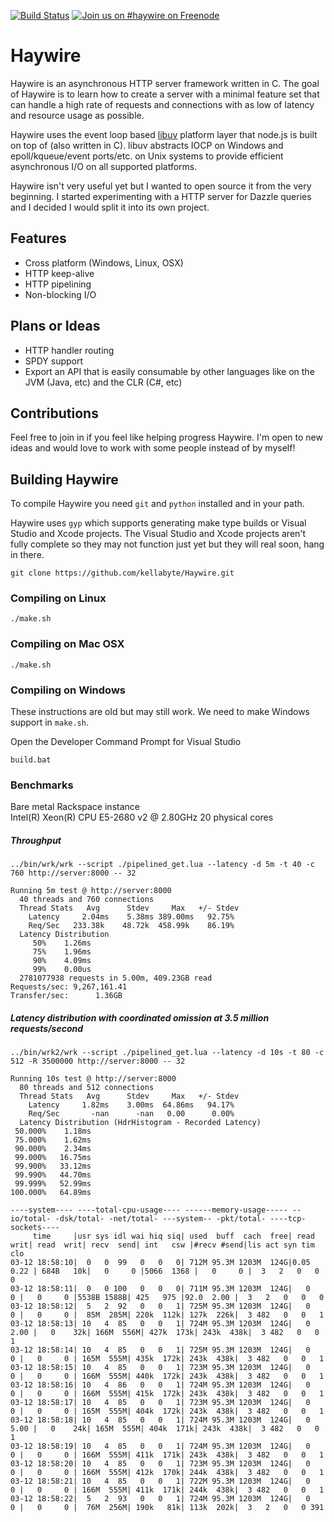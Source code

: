 [![Build Status](https://travis-ci.org/kellabyte/Haywire.png?branch=master)](https://travis-ci.org/kellabyte/Haywire)
[![Join us on #haywire on Freenode](https://kiwiirc.com/buttons/chat.freenode.net/haywire.png)](https://kiwiirc.com/client/chat.freenode.net:+6697/#haywire)

Haywire
=======
Haywire is an asynchronous HTTP server framework written in C. The goal of Haywire is to learn how to create a server with a minimal feature set that can handle a high rate of requests and connections with as low of latency and resource usage as possible.

Haywire uses the event loop based [libuv](https://github.com/joyent/libuv) platform layer that node.js is built on top of (also written in C). libuv abstracts IOCP on Windows and epoll/kqueue/event ports/etc. on Unix systems to provide efficient asynchronous I/O on all supported platforms.

Haywire isn't very useful yet but I wanted to open source it from the very beginning. I started experimenting with a HTTP server for Dazzle queries and I decided I would split it into its own project.

## Features
- Cross platform (Windows, Linux, OSX)
- HTTP keep-alive
- HTTP pipelining
- Non-blocking I/O

## Plans or Ideas
- HTTP handler routing
- SPDY support
- Export an API that is easily consumable by other languages like on the JVM (Java, etc) and the CLR (C#, etc)

## Contributions
Feel free to join in if you feel like helping progress Haywire. I'm open to new ideas and would love to work with some people instead of by myself!

## Building Haywire
To compile Haywire you need `git` and `python` installed and in your path.

Haywire uses `gyp` which supports generating make type builds or Visual Studio and Xcode projects. The Visual Studio and Xcode projects aren't fully complete so they may not function just yet but they will real soon, hang in there.
    
    git clone https://github.com/kellabyte/Haywire.git

### Compiling on Linux
    ./make.sh
    
### Compiling on Mac OSX
    ./make.sh

### Compiling on Windows
These instructions are old but may still work. We need to make Windows support in `make.sh`.

Open the Developer Command Prompt for Visual Studio

    build.bat
    
### Benchmarks

Bare metal Rackspace instance    
Intel(R) Xeon(R) CPU E5-2680 v2 @ 2.80GHz 20 physical cores

##### Throughput
```
../bin/wrk/wrk --script ./pipelined_get.lua --latency -d 5m -t 40 -c 760 http://server:8000 -- 32

Running 5m test @ http://server:8000
  40 threads and 760 connections
  Thread Stats   Avg      Stdev     Max   +/- Stdev
    Latency     2.04ms    5.38ms 389.00ms   92.75%
    Req/Sec   233.38k    48.72k  458.99k    86.19%
  Latency Distribution
     50%    1.26ms
     75%    1.96ms
     90%    4.09ms
     99%    0.00us
  2781077938 requests in 5.00m, 409.23GB read
Requests/sec: 9,267,161.41
Transfer/sec:      1.36GB
```

##### Latency distribution with coordinated omission at 3.5 million requests/second
```
../bin/wrk2/wrk --script ./pipelined_get.lua --latency -d 10s -t 80 -c 512 -R 3500000 http://server:8000 -- 32

Running 10s test @ http://server:8000
  80 threads and 512 connections
  Thread Stats   Avg      Stdev     Max   +/- Stdev
    Latency     1.82ms    3.00ms  64.86ms   94.17%
    Req/Sec       -nan      -nan   0.00      0.00%
  Latency Distribution (HdrHistogram - Recorded Latency)
 50.000%    1.18ms
 75.000%    1.62ms
 90.000%    2.34ms
 99.000%   16.75ms
 99.900%   33.12ms
 99.990%   44.70ms
 99.999%   52.99ms
100.000%   64.89ms

----system---- ----total-cpu-usage---- ------memory-usage----- --io/total- -dsk/total- -net/total- ---system-- -pkt/total- ----tcp-sockets----
     time     |usr sys idl wai hiq siq| used  buff  cach  free| read  writ| read  writ| recv  send| int   csw |#recv #send|lis act syn tim clo
03-12 18:58:10|  0   0  99   0   0   0| 712M 95.3M 1203M  124G|0.05  0.22 | 684B   10k|   0     0 |5066  1368 |   0     0 |  3   2   0   0   0
03-12 18:58:11|  0   0 100   0   0   0| 711M 95.3M 1203M  124G|   0     0 |   0     0 |5538B 1588B| 425   975 |92.0  2.00 |  3   2   0   0   0
03-12 18:58:12|  5   2  92   0   0   1| 725M 95.3M 1203M  124G|   0     0 |   0     0 |  85M  285M| 220k  112k| 127k  226k|  3 482   0   0   1
03-12 18:58:13| 10   4  85   0   0   1| 724M 95.3M 1203M  124G|   0  2.00 |   0    32k| 166M  556M| 427k  173k| 243k  438k|  3 482   0   0   1
03-12 18:58:14| 10   4  85   0   0   1| 725M 95.3M 1203M  124G|   0     0 |   0     0 | 165M  555M| 435k  172k| 243k  438k|  3 482   0   0   1
03-12 18:58:15| 10   4  85   0   0   1| 723M 95.3M 1203M  124G|   0     0 |   0     0 | 166M  555M| 440k  172k| 243k  438k|  3 482   0   0   1
03-12 18:58:16| 10   4  86   0   0   1| 724M 95.3M 1203M  124G|   0     0 |   0     0 | 166M  555M| 415k  172k| 243k  438k|  3 482   0   0   1
03-12 18:58:17| 10   4  85   0   0   1| 723M 95.3M 1203M  124G|   0     0 |   0     0 | 165M  555M| 404k  172k| 243k  438k|  3 482   0   0   1
03-12 18:58:18| 10   4  85   0   0   1| 724M 95.3M 1203M  124G|   0  5.00 |   0    24k| 165M  555M| 404k  171k| 243k  438k|  3 482   0   0   1
03-12 18:58:19| 10   4  85   0   0   1| 724M 95.3M 1203M  124G|   0     0 |   0     0 | 166M  555M| 411k  171k| 243k  438k|  3 482   0   0   1
03-12 18:58:20| 10   4  85   0   0   1| 723M 95.3M 1203M  124G|   0     0 |   0     0 | 166M  555M| 412k  170k| 244k  438k|  3 482   0   0   1
03-12 18:58:21| 10   4  85   0   0   1| 722M 95.3M 1203M  124G|   0     0 |   0     0 | 166M  555M| 411k  171k| 244k  438k|  3 482   0   0   1
03-12 18:58:22|  5   2  93   0   0   1| 724M 95.3M 1203M  124G|   0     0 |   0     0 |  76M  256M| 190k   81k| 113k  202k|  3   2   0   0 391
```

